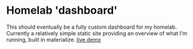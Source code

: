 # Homelab 'dashboard'
This should eventually be a fully custom dashboard for my homelab. <br />
Currently a relatively simple static site providing an overview of what I'm running, built in materialize.
[live demo](https://timireland.uk/homelab.html)